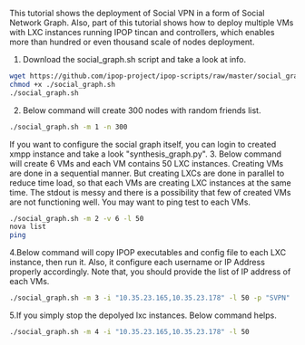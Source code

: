 This tutorial shows the deployment of Social VPN in a form of Social Network Graph. Also, part of this tutorial shows how to deploy multiple VMs with LXC instances running IPOP tincan and controllers, which enables more than hundred or even thousand scale of nodes deployment. 

1. Download the social_graph.sh script and take a look at info. 

```bash
wget https://github.com/ipop-project/ipop-scripts/raw/master/social_graph.sh
chmod +x ./social_graph.sh
./social_graph.sh
```
2. Below command will create 300 nodes with random friends list. 

```bash
./social_graph.sh -m 1 -n 300
```
If you want to configure the social graph itself, you can login to created xmpp instance and take a look "synthesis_graph.py".
3. Below command will create 6 VMs and each VM contains 50 LXC instances. Creating VMs are done in a sequential manner. But creating LXCs are done in parallel to reduce time load, so that each VMs are creating LXC instances at the same time. The stdout is messy and there is a possibility that few of created VMs are not functioning well. You may want to ping test to each VMs. 

```bash
./social_graph.sh -m 2 -v 6 -l 50
nova list
ping 
```
4.Below command will copy IPOP executables and config file to each LXC instance, then run it. Also, it  configure each username or IP Address properly accordingly. Note that, you should provide the list of IP address of each VMs. 

```bash
./social_graph.sh -m 3 -i "10.35.23.165,10.35.23.178" -l 50 -p "SVPN"
```
5.If you simply stop the depolyed lxc instances. Below command helps.

```bash
./social_graph.sh -m 4 -i "10.35.23.165,10.35.23.178" -l 50
```